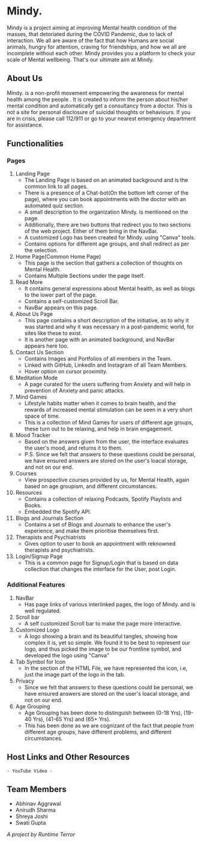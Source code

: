 # Mindy.
Mindy is a project aiming at improving Mental health condition of the masses, that detoriated during the COVID Pandemic, due to lack of interaction. We all are aware of the fact that how Humans are social animals, hungry for attention, craving for friendships, and how we all are incomplete without each other. Mindy provides you a platform to check your scale of Mental wellbeing. That's our ultimate aim at Mindy. 

## About Us
Mindy. is a non-profit movement empowering the awareness for mental health among the people . It is created to inform the person about his/her mental condition and automatically get a consultancy from a doctor. This is not a site for personal disclosure of suicidal thoughts or behaviours. If you are in crisis, please call 112/911 or go to your nearest emergency department for assistance.

## Functionalities

### Pages
1. Landing Page
    - The Landing Page is based on an animated background and is the common link to all pages.
    - There is a presence of a Chat-bot(On the bottom left corner of the page), where you can book appointments with the doctor with an automated quiz section.
    - A small description to the organization Mindy. is mentioned on the page.
    - Additionally, there are two buttons that redirect you to two sections of the web project. Either of them bring in the NavBar.
    - A customized Logo has been created for Mindy. using "Canva" tools.
    - Contains options for different age groups, and shall redirect as per the selection.
2. Home Page(Common Home Page)
    - This page is the section that gathers a collection of thoughts on Mental Health.
    - Contains Multiple Sections under the page itself.
3. Read More
    - It contains general expressions about Mental health, as well as blogs to the lower part of the page.
    - Contains a self-customized Scroll Bar.
    - NavBar appears on this page.
4. About Us Page
    - This page contains a short description of the initiative, as to why it was started and why it was necessary in a post-pandemic world, for sites like these to exist.
    - It is another page with an animated background, and NavBar appears here too.
5. Contact Us Section
    - Contains Images and Portfolios of all members in the Team.
    - Linked with GitHub, LinkedIn and Instagram of all Team Members.
    - Hover option on cursor proximity.
6. Meditation Mode
    - A page curated for the users suffering from Anxiety and will help in prevention of Anxiety and panic attacks.
7. Mind Games
    - Lifestyle habits matter when it comes to brain health, and the rewards of increased mental stimulation can be seen in a very short space of time. 
    - This is a collection of Mind Games for users of different age groups, these turn out to be relaxing, and help in brain engagement.
9. Mood Tracker
    - Based on the answers given from the user, the interface evaluates the user's mood, and returns it to them.
    - P.S. Since we felt that answers to these questions could be personal, we have ensured answers are stored on the user's loacal storage, and not on our end.
10. Courses
    - View prospective courses provided by us, for Mental Health, again based on age groupism, and different circumstances.
11. Resources
    - Contains a collection of relaxing Podcasts, Spotify Playlists and Books.
    - Embedded the Spotify API.
12. Blogs and Journals Section
    - Contains a set of Blogs and Journals to enhance the user's experience, and make them prioritise themselves first.
13. Therapists and Psychiatrists 
    - Gives option to user to book an appointment with reknowned therapists and psychiatrists.
14. Login/Signup Page
    - This is a common page for Signup/Login that is based on data collection that changes the interface for the User, post Login.

### Additional Features
1. NavBar
    - Has page links of various interlinked pages, the logo of Mindy. and is well regulated.
2. Scroll bar
    - A self customized Scroll bar to make the page more interactive.
3. Customized Logo
    - A logo showing a brain and its beautiful tangles, showing how complex it is, yet so simple. We found it to be best to represent our logo, and thus picked the image to be our frontline symbol, and developed the logo using "Canva"
4. Tab Symbol for Icon
    - In the <head> section of the HTML File, we have represented the icon, i.e, just the image part of the logo in the tab.
5. Privacy
    - Since we felt that answers to these questions could be personal, we have ensured answers are stored on the user's loacal storage, and not on our end.
6. Age Grouping
    - Age Grouping has been done to distinguish between (0-18 Yrs), (19-40 Yrs), (41-65 Yrs) and (65+ Yrs). 
    - This has been done as we are cognizant of the fact that people from different age groups, have different problems, and different circumstances.

 ## Host Links and Other Resources
    - YouTube Video - 
 
 ## Team Members
  - Abhinav Aggrawal
  - Anirudh Sharma
  - Shreya Joshi
  - Swati Gupta
    
 *A project by Runtime Terror*

